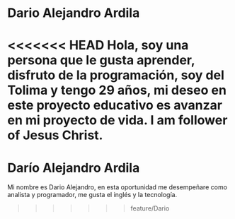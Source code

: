 # Dario Alejandro Ardila

<<<<<<< HEAD
Hola, soy una persona que le gusta aprender, disfruto de la programación, soy del Tolima y tengo 29 años, mi deseo en este proyecto educativo es avanzar en mi proyecto de vida. I am follower of Jesus Christ.
=======

# Darío Alejandro Ardila 
Mi nombre es Dario Alejandro, en esta oportunidad me desempeñare como analista y programador, me gusta el inglés y la tecnología. 
>>>>>>> feature/Dario
